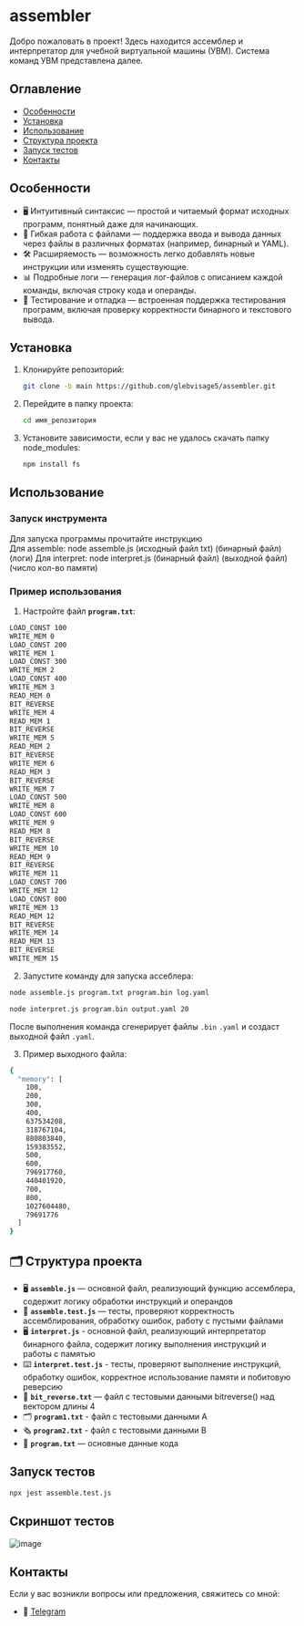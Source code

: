 # assembler

Добро пожаловать в проект! Здесь находится ассемблер и интерпретатор для учебной виртуальной машины (УВМ). Система команд УВМ представлена далее.

## Оглавление

- [Особенности](#особенности)
- [Установка](#установка)
- [Использование](#использование)
- [Структура проекта](#структура-проекта)
- [Запуск тестов](#запуск-тестов)
- [Контакты](#контакты)

## Особенности

- 🖥️ Интуитивный синтаксис — простой и читаемый формат исходных программ, понятный даже для начинающих.
- 📂 Гибкая работа с файлами — поддержка ввода и вывода данных через файлы в различных форматах (например, бинарный и YAML).
- 🛠️ Расширяемость — возможность легко добавлять новые инструкции или изменять существующие.
- 📊 Подробные логи — генерация лог-файлов с описанием каждой команды, включая строку кода и операнды.
- 🧪 Тестирование и отладка — встроенная поддержка тестирования программ, включая проверку корректности бинарного и текстового вывода.

## Установка

1. Клонируйте репозиторий:
   ```bash
   git clone -b main https://github.com/glebvisage5/assembler.git
2. Перейдите в папку проекта:
   ```bash
   cd имя_репозитория
3. Установите зависимости, если у вас не удалось скачать папку node_modules:
   ```bash
   npm install fs

## Использование

### Запуск инструмента

Для запуска программы прочитайте инструкцию  
Для assemble:
node assemble.js (исходный файл txt) (бинарный файл) (логи)
Для interpret:
node interpret.js (бинарный файл) (выходной файл) (число кол-во памяти)

### Пример использования

1. Настройте файл **`program.txt`**:
  ```bash
LOAD_CONST 100
WRITE_MEM 0
LOAD_CONST 200
WRITE_MEM 1
LOAD_CONST 300
WRITE_MEM 2
LOAD_CONST 400
WRITE_MEM 3
READ_MEM 0
BIT_REVERSE
WRITE_MEM 4
READ_MEM 1
BIT_REVERSE
WRITE_MEM 5
READ_MEM 2
BIT_REVERSE
WRITE_MEM 6
READ_MEM 3
BIT_REVERSE
WRITE_MEM 7
LOAD_CONST 500
WRITE_MEM 8
LOAD_CONST 600
WRITE_MEM 9
READ_MEM 8
BIT_REVERSE
WRITE_MEM 10
READ_MEM 9
BIT_REVERSE
WRITE_MEM 11
LOAD_CONST 700
WRITE_MEM 12
LOAD_CONST 800
WRITE_MEM 13
READ_MEM 12
BIT_REVERSE
WRITE_MEM 14
READ_MEM 13
BIT_REVERSE
WRITE_MEM 15
```

2. Запустите команду для запуска ассеблера:
```bash
node assemble.js program.txt program.bin log.yaml
```
```bash
node interpret.js program.bin output.yaml 20
```
После выполнения команда сгенерирует файлы `.bin` `.yaml` и создаст выходной файл `.yaml`.

3. Пример выходного файла:
```bash
{
  "memory": [
    100,
    200,
    300,
    400,
    637534208,
    318767104,
    880803840,
    159383552,
    500,
    600,
    796917760,
    440401920,
    700,
    800,
    1027604480,
    79691776
  ]
}
```

## 🗂️ Структура проекта

- 🖥️ **`assemble.js`** — основной файл, реализующий функцию ассемблера, содержит логику обработки инструкций и операндов  
- 📝 **`assemble.test.js`** — тесты, проверяют корректность ассемблирования, обработку ошибок, работу с пустыми файлами
- 🖥️ **`interpret.js`** - основной файл, реализующий интерпретатор бинарного файла, содержит логику выполнения инструкций и работы с памятью
- ⌨️ **`interpret.test.js`** - тесты, проверяют выполнение инструкций, обработку ошибок, корректное использование памяти и побитовую реверсию  
- 📂 **`bit_reverse.txt`** — файл с тестовыми данными bitreverse() над вектором длины 4
- 🗂️ **`program1.txt`** - файл с тестовыми данными A
- 🗞️ **`program2.txt`** - файл с тестовыми данными B
- 🧪 **`program.txt`** — основные данные кода

## Запуск тестов

```bash
npx jest assemble.test.js
```

## Скриншот тестов
![image](https://github.com/user-attachments/assets/c4ebf69c-8d7a-40ad-bf3f-60afcb53d1fe)

## Контакты
Если у вас возникли вопросы или предложения, свяжитесь со мной:
   - 📧 [Telegram](https://t.me/Visage2)
